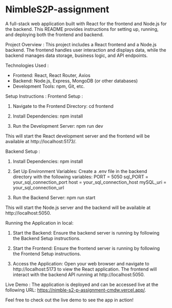 # NimbleS2P-assignment

A full-stack web application built with React for the frontend and Node.js for the backend. This README provides instructions for setting up, running, and deploying both the frontend and backend.

Project Overview : 
This project includes a React frontend and a Node.js backend. The frontend handles user interaction and displays data, while the backend manages data storage, business logic, and API endpoints.

Technologies Used :
* Frontend: React, React Router, Axios
* Backend: Node.js, Express, MongoDB (or other databases)
* Development Tools: npm, Git, etc.

Setup Instructions :
Frontend Setup : 
1. Navigate to the Frontend Directory:
cd frontend

2. Install Dependencies:
npm install

3. Run the Development Server:
npm run dev

This will start the React development server and the frontend will be available at http://localhost:5173/.

Backend Setup :
1. Install Dependencies:
npm install

2. Set Up Environment Variables:
Create a .env file in the backend directory with the following variables:
PORT = 5050
sql_PORT = your_sql_connection_port
host = your_sql_connection_host
mySQL_uri = your_sql_connection_url

3. Run the Backend Server:
npm run start

This will start the Node.js server and the backend will be available at http://localhost:5050.

Running the Application in local:
1. Start the Backend:
Ensure the backend server is running by following the Backend Setup instructions.

2. Start the Frontend:
Ensure the frontend server is running by following the Frontend Setup instructions.

3. Access the Application:
Open your web browser and navigate to http://localhost:5173 to view the React application. The frontend will interact with the backend API running at http://localhost:5050.

Live Demo :
The application is deployed and can be accessed live at the following URL: https://nimble-s2-p-assignment-cmdw.vercel.app/.

Feel free to check out the live demo to see the app in action!

